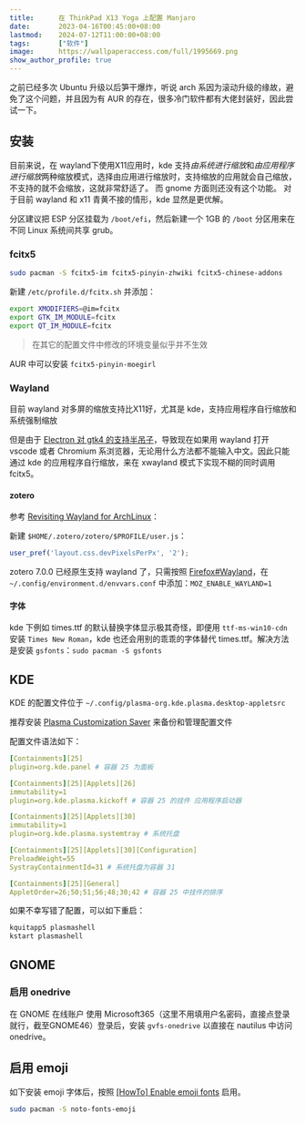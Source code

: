```yaml
---
title:      在 ThinkPad X13 Yoga 上配置 Manjaro
date:       2023-04-16T00:45:00+08:00
lastmod:    2024-07-12T11:00:00+08:00
tags:       ["软件"]
image:      https://wallpaperaccess.com/full/1995669.png
show_author_profile: true
---
```


之前已经多次 Ubuntu 升级以后笋干爆炸，听说 arch 系因为滚动升级的缘故，避免了这个问题，并且因为有 AUR 的存在，很多冷门软件都有大佬封装好，因此尝试一下。

## 安装

目前来说，在 wayland下使用X11应用时，kde 支持*由系统进行缩放*和*由应用程序进行缩放*两种缩放模式，选择由应用进行缩放时，支持缩放的应用就会自己缩放，不支持的就不会缩放，这就非常舒适了。
而 gnome 方面则还没有这个功能。
对于目前 wayland 和 x11 青黄不接的情形，kde 显然是更优解。

分区建议把 ESP 分区挂载为 `/boot/efi`，然后新建一个 1GB 的 `/boot` 分区用来在不同 Linux 系统间共享 grub。


### fcitx5

```sh
sudo pacman -S fcitx5-im fcitx5-pinyin-zhwiki fcitx5-chinese-addons
```

新建 `/etc/profile.d/fcitx.sh` 并添加：
```sh
export XMODIFIERS=@im=fcitx
export GTK_IM_MODULE=fcitx
export QT_IM_MODULE=fcitx
```

> 在其它的配置文件中修改的环境变量似乎并不生效

AUR 中可以安装 `fcitx5-pinyin-moegirl`

### Wayland

目前 wayland 对多屏的缩放支持比X11好，尤其是 kde，支持应用程序自行缩放和系统强制缩放

但是由于 [Electron 对 gtk4 的支持半吊子](https://github.com/electron/electron/issues/33690)，导致现在如果用 wayland 打开 vscode 或者 Chromium 系浏览器，无论用什么方法都不能输入中文。因此只能通过 kde 的应用程序自行缩放，来在 xwayland 模式下实现不糊的同时调用 fcitx5。

#### zotero

参考 [Revisiting Wayland for ArchLinux](https://rgoswami.me/posts/revisiting-wayland-2021-archlinux/#reference-management)：

新建 `$HOME/.zotero/zotero/$PROFILE/user.js`：
```js
user_pref('layout.css.devPixelsPerPx', '2');
```

zotero 7.0.0 已经原生支持 wayland 了，只需按照 [Firefox#Wayland](https://wiki.archlinux.org/title/Firefox#Wayland)，在 `~/.config/environment.d/envvars.conf` 中添加：`MOZ_ENABLE_WAYLAND=1`

#### 字体

kde 下例如 times.ttf 的默认替换字体显示极其奇怪，即便用 `ttf-ms-win10-cdn` 安装 `Times New Roman`，kde 也还会用别的乖乖的字体替代 times.ttf。解决方法是安装 `gsfonts`：`sudo pacman -S gsfonts`

## KDE

KDE 的配置文件位于 `~/.config/plasma-org.kde.plasma.desktop-appletsrc`

推荐安装 [Plasma Customization Saver](https://store.kde.org/p/1298955/) 来备份和管理配置文件

配置文件语法如下：
```yaml
[Containments][25]
plugin=org.kde.panel # 容器 25 为面板

[Containments][25][Applets][26]
immutability=1
plugin=org.kde.plasma.kickoff # 容器 25 的挂件 应用程序启动器

[Containments][25][Applets][30]
immutability=1
plugin=org.kde.plasma.systemtray # 系统托盘

[Containments][25][Applets][30][Configuration]
PreloadWeight=55
SystrayContainmentId=31 # 系统托盘为容器 31

[Containments][25][General]
AppletOrder=26;50;51;56;48;30;42 # 容器 25 中挂件的排序
```

如果不幸写错了配置，可以如下重启：
```sh
kquitapp5 plasmashell
kstart plasmashell
```

## GNOME

### 启用 onedrive

在 GNOME 在线账户 使用 Microsoft365（这里不用填用户名密码，直接点登录就行，截至GNOME46）登录后，安装 `gvfs-onedrive` 以直接在 nautilus 中访问 onedrive。

## 启用 emoji

如下安装 emoji 字体后，按照 [[HowTo] Enable emoji fonts](https://forum.manjaro.org/t/howto-enable-emoji-fonts/36695) 启用。

```bash
sudo pacman -S noto-fonts-emoji
```
